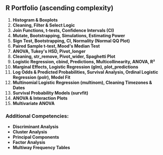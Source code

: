 ## R Portfolio (ascending complexity)

1. **Histogram & Boxplots**
2. **Cleaning, Filter & Select Logic**
3. **Join Functions, t-tests, Confidence Intervals (CI)**
4. **Mutate, Bootstrapping, Simulations, Estimating Power**
5. **Sign Test, Bootstrapping, CI, Normality (Normal QQ Plot)**
6. **Paired Sample t-test, Mood's Median Test**
7. **ANOVA, Tukey's HSD, Pivot_longer**
8. **Cleaning, str_remove, Pivot_wider, Spaghetti Plot**
9. **Logistic Regression, cbind, Predictions, Multicollinearity, ANOVA, R²**
10. **Marginal Effects, Logistic Regression (glm), plot_predictions**
11. **Log Odds & Predicted Probabilities, Survival Analysis, Ordinal Logistic Regression (polr), Model Fit**
12. **Multinomial Logistic Regression (multinom), Cleaning Timezones & Dates**
13. **Survival Probability Models (survfit)**
14. **ANOVA & Interaction Plots**
15. **Multivariate ANOVA**

### Additional Competencies:
- **Discriminant Analysis**
- **Cluster Analysis**
- **Principal Components**
- **Factor Analysis**
- **Multiway Frequency Tables**
